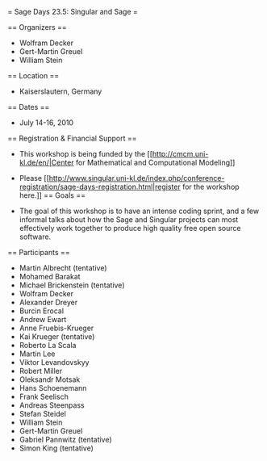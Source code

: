 = Sage Days 23.5: Singular and Sage =

== Organizers ==

  * Wolfram Decker
  * Gert-Martin Greuel
  * William Stein


== Location ==

  * Kaiserslautern, Germany 

== Dates ==
 
  * July 14-16, 2010

== Registration & Financial Support ==

  * This workshop is being funded by the [[http://cmcm.uni-kl.de/en/|Center for Mathematical and Computational Modeling]]

  * Please [[http://www.singular.uni-kl.de/index.php/conference-registration/sage-days-registration.html|register for the workshop here.]]
== Goals ==

  * The goal of this workshop is to have an intense coding sprint, and a few informal talks about how the Sage and Singular projects can most effectively work together to produce high quality free open source software. 

== Participants ==

  * Martin Albrecht (tentative)
  * Mohamed Barakat
  * Michael Brickenstein (tentative)
  * Wolfram Decker
  * Alexander Dreyer
  * Burcin Erocal
  * Andrew Ewart
  * Anne Fruebis-Krueger
  * Kai Krueger (tentative)
  * Roberto La Scala
  * Martin Lee
  * Viktor Levandovskyy
  * Robert Miller
  * Oleksandr Motsak
  * Hans Schoenemann
  * Frank Seelisch
  * Andreas Steenpass
  * Stefan Steidel
  * William Stein
  * Gert-Martin Greuel
  * Gabriel Pannwitz (tentative)
  * Simon King (tentative)
